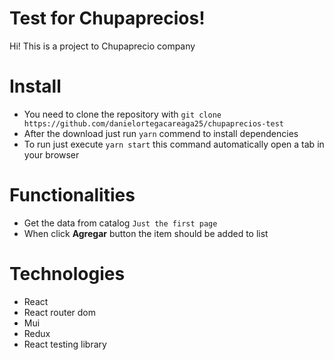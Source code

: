 # Test for Chupaprecios!

Hi! This is a project to Chupaprecio company

# Install

- You need to clone the repository with `git clone  https://github.com/danielortegacareaga25/chupaprecios-test`
- After the download just run `yarn` commend to install dependencies
- To run just execute `yarn start` this command automatically open a tab in your browser

# Functionalities

- Get the data from catalog `Just the first page`
- When click **Agregar** button the item should be added to list

# Technologies

- React
- React router dom
- Mui
- Redux
- React testing library
